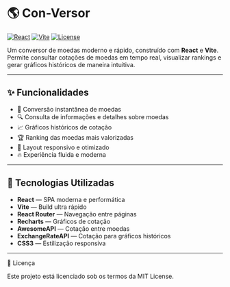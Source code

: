 # 🌎 Con-Versor

[![React](https://img.shields.io/badge/React-18.2.0-61DAFB?logo=react)](https://react.dev/)
[![Vite](https://img.shields.io/badge/Vite-6.2.0-646CFF?logo=vite)](https://vitejs.dev/)
[![License](https://img.shields.io/badge/license-MIT-green.svg)](LICENSE)

Um conversor de moedas moderno e rápido, construído com **React** e **Vite**.  
Permite consultar cotações de moedas em tempo real, visualizar rankings e gerar gráficos históricos de maneira intuitiva.

---

## ✨ Funcionalidades

- 🔄 Conversão instantânea de moedas
- 🔍 Consulta de informações e detalhes sobre moedas
- 📈 Gráficos históricos de cotação
- 🏆 Ranking das moedas mais valorizadas
- 📱 Layout responsivo e otimizado
- 🔥 Experiência fluida e moderna

---

## 🚀 Tecnologias Utilizadas

- **React** — SPA moderna e performática
- **Vite** — Build ultra rápido
- **React Router** — Navegação entre páginas
- **Recharts** — Gráficos de cotação
- **AwesomeAPI** — Cotação entre moedas
- **ExchangeRateAPI** — Cotação para gráficos históricos
- **CSS3** — Estilização responsiva

---


📜 Licença

Este projeto está licenciado sob os termos da MIT License.